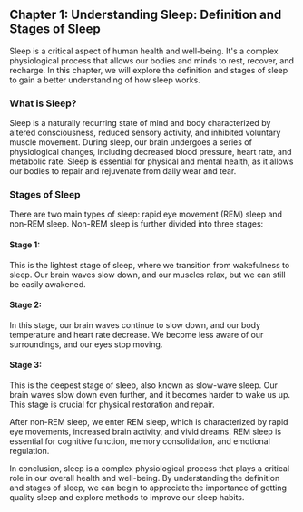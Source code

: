 Chapter 1: Understanding Sleep: Definition and Stages of Sleep
--------------------------------------------------------------

Sleep is a critical aspect of human health and well-being. It's a complex physiological process that allows our bodies and minds to rest, recover, and recharge. In this chapter, we will explore the definition and stages of sleep to gain a better understanding of how sleep works.

### What is Sleep?

Sleep is a naturally recurring state of mind and body characterized by altered consciousness, reduced sensory activity, and inhibited voluntary muscle movement. During sleep, our brain undergoes a series of physiological changes, including decreased blood pressure, heart rate, and metabolic rate. Sleep is essential for physical and mental health, as it allows our bodies to repair and rejuvenate from daily wear and tear.

### Stages of Sleep

There are two main types of sleep: rapid eye movement (REM) sleep and non-REM sleep. Non-REM sleep is further divided into three stages:

#### Stage 1:

This is the lightest stage of sleep, where we transition from wakefulness to sleep. Our brain waves slow down, and our muscles relax, but we can still be easily awakened.

#### Stage 2:

In this stage, our brain waves continue to slow down, and our body temperature and heart rate decrease. We become less aware of our surroundings, and our eyes stop moving.

#### Stage 3:

This is the deepest stage of sleep, also known as slow-wave sleep. Our brain waves slow down even further, and it becomes harder to wake us up. This stage is crucial for physical restoration and repair.

After non-REM sleep, we enter REM sleep, which is characterized by rapid eye movements, increased brain activity, and vivid dreams. REM sleep is essential for cognitive function, memory consolidation, and emotional regulation.

In conclusion, sleep is a complex physiological process that plays a critical role in our overall health and well-being. By understanding the definition and stages of sleep, we can begin to appreciate the importance of getting quality sleep and explore methods to improve our sleep habits.
